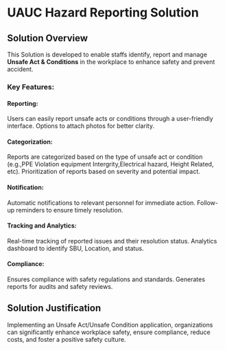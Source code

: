 # UAUC Hazard Reporting Solution
## Solution Overview
This Solution is developed to enable staffs identify, report and manage **Unsafe Act & Conditions** in the workplace to enhance safety and prevent accident.

### Key Features:

#### Reporting:

Users can easily report unsafe acts or conditions through a user-friendly interface.
Options to attach photos for better clarity.
#### Categorization:

Reports are categorized based on the type of unsafe act or condition (e.g.,PPE Violation equipment Intergrity,Electrical hazard, Height Related, etc).
Prioritization of reports based on severity and potential impact.
#### Notification:

Automatic notifications to relevant personnel for immediate action.
Follow-up reminders to ensure timely resolution.

#### Tracking and Analytics:

Real-time tracking of reported issues and their resolution status.
Analytics dashboard to identify SBU, Location, and status.
#### Compliance:

Ensures compliance with safety regulations and standards.
Generates reports for audits and safety reviews.

## Solution Justification
Implementing an Unsafe Act/Unsafe Condition application, organizations can significantly enhance workplace safety, ensure compliance, reduce costs, and foster a positive safety culture.
